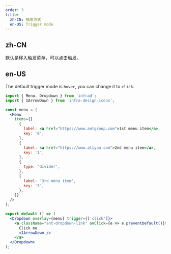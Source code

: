```yaml
---
order: 3
title:
  zh-CN: 触发方式
  en-US: Trigger mode
---
```


## zh-CN

默认是移入触发菜单，可以点击触发。

## en-US

The default trigger mode is `hover`, you can change it to `click`.

```jsx
import { Menu, Dropdown } from 'infrad';
import { IArrowDown } from 'infra-design-icons';

const menu = (
  <Menu
    items={[
      {
        label: <a href="https://www.antgroup.com">1st menu item</a>,
        key: '0',
      },
      {
        label: <a href="https://www.aliyun.com">2nd menu item</a>,
        key: '1',
      },
      {
        type: 'divider',
      },
      {
        label: '3rd menu item',
        key: '3',
      },
    ]}
  />
);

export default () => (
  <Dropdown overlay={menu} trigger={['click']}>
    <a className="ant-dropdown-link" onClick={e => e.preventDefault()}>
      Click me
      <IArrowDown />
    </a>
  </Dropdown>
);
```
